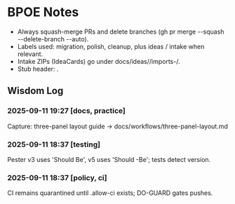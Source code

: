 ﻿<!-- status: stub; target: 150+ words -->
# BPOE Notes

- Always squash-merge PRs and delete branches (gh pr merge --squash --delete-branch --auto).
- Labels used: migration, polish, cleanup, plus ideas / intake when relevant.
- Intake ZIPs (IdeaCards) go under docs/ideas/<YYYY-MM-DD>/imports-<HHmmss>/.
- Stub header: <!-- status: stub; target: 150+ words -->.




## Wisdom Log
### 2025-09-11 19:27 [docs, practice]
Capture: three-panel layout guide → docs/workflows/three-panel-layout.md

### 2025-09-11 18:37 [testing]
Pester v3 uses 'Should Be', v5 uses 'Should -Be'; tests detect version.
### 2025-09-11 18:37 [policy, ci]
CI remains quarantined until .allow-ci exists; DO-GUARD gates pushes.



